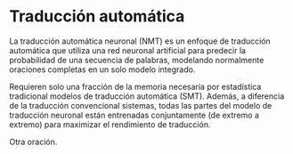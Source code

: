 # Traducción automática

La traducción automática neuronal (NMT) es un enfoque de traducción automática que utiliza una red neuronal artificial para predecir la probabilidad de una secuencia de palabras, modelando normalmente oraciones completas en un solo modelo integrado.

Requieren solo una fracción de la memoria necesaria por estadística tradicional modelos de traducción automática (SMT). Además, a diferencia de la traducción convencional sistemas, todas las partes del modelo de traducción neuronal están entrenadas conjuntamente (de extremo a extremo) para maximizar el rendimiento de traducción.

Otra oración.
